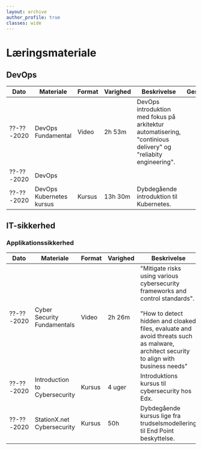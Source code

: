 ```yaml
---
layout: archive
author_profile: true
classes: wide
---
```

<h1>Læringsmateriale</h1>

<h2>DevOps</h2>

| Dato | Materiale | Format | Varighed | Beskrivelse | Gennemført | Tvivler |
|-------|-------|--------|---------|---------|---------|---------|
| ??-??-2020 | DevOps Fundamental | Video | 2h 53m | DevOps introduktion med fokus på arkitektur automatisering, "continious delivery" og "reliabity engineering". |  |  |
| ??-??-2020 | DevOps |  |  |  |  |  |
| ??-??-2020 | DevOps Kubernetes kursus | Kursus | 13h 30m | Dybdegående introduktion til Kubernetes. |  |  |

<h2>IT-sikkerhed</h2>

<h3>Applikationssikkerhed</h3>

| Dato | Materiale | Format | Varighed | Beskrivelse | Gennemført | Tvivler |
|-------|--------|---------|---------|---------|---------|---------|
| ??-??-2020 | Cyber Security Fundamentals | Video | 2h 26m | "Mitigate risks using various cybersecurity frameworks and control standards". <br><br> "How to detect hidden and cloaked files, evaluate and avoid threats such as malware, architect security to align with business needs" |  |  |
| ??-??-2020 | Introduction to Cybersecurity | Kursus | 4 uger | Introduktions kursus til cybersecurity hos Edx. |  |  |
| ??-??-2020 | StationX.net Cybersecurity | Kursus | 50h | Dybdegående kursus lige fra trudselsmodellering til End Point beskyttelse.  |  |  |
